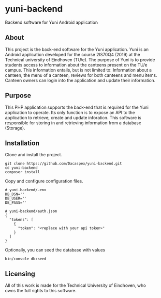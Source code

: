 # yuni-backend
Backend software for Yuni Android application

## About
This project is the back-end software for the Yuni application. Yuni is an Android application developed for the course 
2IS70Q4 (2019) at the Technical university of Eindhoven (TU/e). The purpose of Yuni is to provide students access to information 
about the canteens present on the TU/e campus. This information entails, but is not limited to: Information about a canteen, the menu of a canteen, 
reviews for both canteens and menu items. Canteen owners can login into the application and update their information.

## Purpose
This PHP application supports the back-end that is required for the Yuni application to operate. Its only function is to
expose an API to the application to retrieve, create and update inforation. This software is responsible for storing in and
retrieving information from a database (Storage). 

## Installation
Clone and install the project.
```
git clone https://github.com/Dacaspex/yuni-backend.git
cd yuni-backend
composer install
```
Copy and configure configuration files.
```
# yuni-backend/.env
DB_DSN=''
DB_USER=''
DB_PASS=''
```
```
# yuni-backend/auth.json
{
  "tokens": [
    {
      "token": "<replace with your api token>"
    }
  ]
}
```
Optionally, you can seed the database with values
```
bin/console db:seed
```

## Licensing
All of this work is made for the Technical University of Eindhoven, who owns the full rights to this software. 
